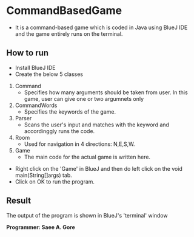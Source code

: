 # CommandBasedGame
  - It is a command-based game which is coded in Java using BlueJ IDE and the game entirely runs on the terminal.

## How to run
- Install BlueJ IDE
- Create the below 5 classes 
 1. Command  
    - Specifies how many arguments should be taken from user. In this game, user can give one or two argumnets only
 2. CommandWords
    - Specifies the keywords of the game.
 3. Parser
    - Scans the user's input and matches with the keyword and accordinggly runs the code.
 4. Room
    - Used for navigation in 4 directions: N,E,S,W.
 5. Game
    - The main code for the actual game is written here.
      
- Right click on the 'Game' in BlueJ and then do left click on the void main(String[]args) tab.
- Click on OK to run the program.

## Result
 The output of the program is shown in BlueJ's 'terminal' window

**Programmer: Saee A. Gore** 
